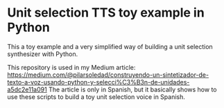 # Unit selection TTS toy example in Python

This a toy example and a very simplified way of building a unit selection synthesizer with Python. 

This repository is used in my Medium article: https://medium.com/@pilarsoledad/construyendo-un-sintetizador-de-texto-a-voz-usando-python-y-selecci%C3%B3n-de-unidades-a5dc2e11a091
The article is only in Spanish, but it basically shows how to use these scripts to build a toy unit selection voice in Spanish.
